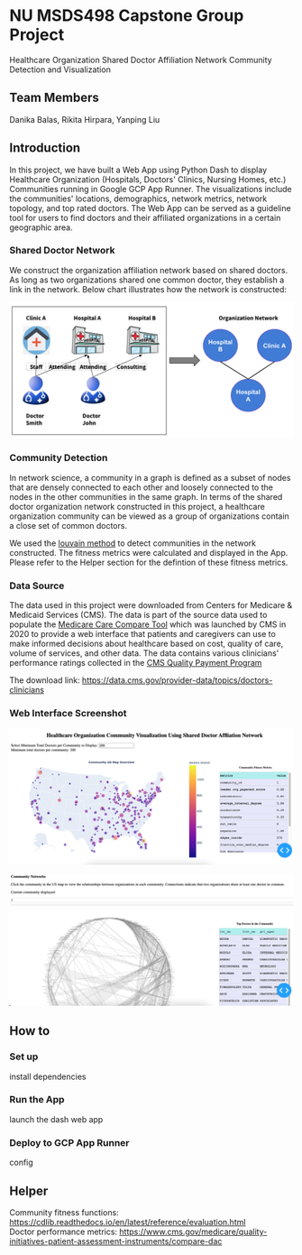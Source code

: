 # NU MSDS498 Capstone Group Project

Healthcare Organization Shared Doctor Affiliation Network Community Detection and Visualization

## Team Members

Danika Balas, Rikita Hirpara, Yanping Liu

## Introduction

In this project, we have built a Web App using Python Dash to display Healthcare Organization (Hospitals, Doctors' Clinics, Nursing Homes, etc.) Communities running in Google GCP App Runner. The visualizations include the communities' locations, demographics, network metrics, network topology, and top rated doctors. The Web App can be served as a guideline tool for users to find doctors and their affiliated organizations in a certain geographic area.

### Shared Doctor Network

We construct the organization affiliation network based on shared doctors. As long as two organizations shared one common doctor, they establish a link in the network. Below chart illustrates how the network is constructed:

![alt text](https://github.com/yanpingliu2021/msds490_group/blob/master/data/images/AffiliationNetwork.png?raw=true)

### Community Detection

In network science, a community in a graph is defined as a subset of nodes that are densely connected to each other and loosely connected to the nodes in the other communities in the same graph. In terms of the shared doctor organization network constructed in this project, a healthcare organization community can be viewed as a group of organizations contain a close set of common doctors.

We used the [louvain method](<https://github.com/taynaud/python-louvain>) to detect communities in the network constructed. The fitness metrics were calculated and displayed in the App. Please refer to the Helper section for the defintion of these fitness metrics.

### Data Source

The data used in this project were downloaded from Centers for Medicare & Medicaid Services (CMS). The data is part of the source data used to populate the [Medicare Care Compare Tool](<https://www.medicare.gov/care-compare/>) which was launched by CMS in 2020 to provide a web interface that patients and caregivers can use to make informed decisions about healthcare based on cost, quality of care, volume of services, and other data. The data contains various clinicians' performance ratings collected in the [CMS Quality Payment Program](<https://qpp.cms.gov/>)

The download link: <https://data.cms.gov/provider-data/topics/doctors-clinicians>

### Web Interface Screenshot

![alt text](https://github.com/yanpingliu2021/msds490_group/blob/master/data/images/WebInterface1.png?raw=true)

![alt text](https://github.com/yanpingliu2021/msds490_group/blob/master/data/images/WebInterface2.png?raw=true)

## How to

### Set up

 install dependencies

### Run the App

launch the dash web app

### Deploy to GCP App Runner

config

## Helper

Community fitness functions: <https://cdlib.readthedocs.io/en/latest/reference/evaluation.html></br>
Doctor performance metrics: <https://www.cms.gov/medicare/quality-initiatives-patient-assessment-instruments/compare-dac>
